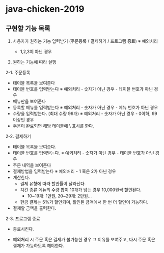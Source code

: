 # java-chicken-2019

## 구현할 기능 목록

1. 사용자가 원하는 기능 입력받기 (주문등록 / 결제하기 / 프로그램 종료)
※ 예외처리
    - 1,2,3이 아닌 경우

2. 원하는 기능에 따라 실행

2-1. 주문등록
- 테이블 목록을 보여준다
- 테이블 번호를 입력받는다
    ※ 예외처리
        - 숫자가 아닌 경우
        - 테이블 번호가 아닌 경우
- 메뉴판을 보여준다
- 등록할 메뉴를 입력받는다
    ※ 예외처리
        - 숫자가 아닌 경우
        - 메뉴 번호가 아닌 경우
- 수량을 입력받는다. (최대 수량 99개)
    ※ 예외처리
        - 숫자가 아닌 경우
        - 0이하, 99 이상인 경우
- 주문이 완료되면 해당 테이블에 \ 표시를 한다. 

2-2. 결제하기
- 테이블 목록을 보여준다.
- 테이블 번호를 입력받는다.
    ※ 예외처리
        - 숫자가 아닌 경우
        - 테이블 번호가 아닌 경우
- 주문 내역을 보여준다
- 결제방법을 입력받는다
    ※ 예외처리
        - 1 혹은 2가 아닌 경우
- 계산한다.
    - 결제 유형에 따라 할인률이 달라진다.
    - 치킨 종류 메뉴의 수량 합이 10개가 넘는 경우 10,000원씩 할인된다.
        - 10~19개: 1만원, 20~29개: 2만원...
    - 현금 결제는 5%가 할인되며, 할인된 금액에서 한 번 더 할인이 가능하다.
- 결제할 금액을 출력한다.

2-3. 프로그램 종료
- 종료시킨다.

* 예외처리 시
주문 혹은 결제가 불가능한 경우 그 이유를 보여주고, 다시 주문 혹은 결제가 가능하도록 해야한다. 